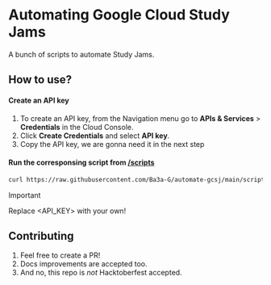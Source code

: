 # Automating Google Cloud Study Jams
A bunch of scripts to automate Study Jams.

## How to use?
#### Create an API key
1. To create an API key, from the Navigation menu go to **APIs & Services** > **Credentials** in the Cloud Console.
2. Click **Create Credentials** and select **API key**.
3. Copy the API key, we are gonna need it in the next step

#### Run the corresponsing script from [/scripts](/scripts/)
```bash
curl https://raw.githubusercontent.com/Ba3a-G/automate-gcsj/main/scripts/genai/challenge_lab.sh | sh -s <API_KEY>
```
> [!IMPORTANT]  
> Replace <API_KEY> with your own!

## Contributing
1. Feel free to create a PR!
2. Docs improvements are accepted too.
3. And no, this repo is _not_ Hacktoberfest accepted.

